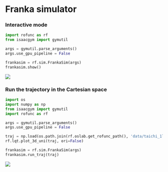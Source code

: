# Franka simulator

### Interactive mode 
```python
import rofunc as rf
from isaacgym import gymutil

args = gymutil.parse_arguments()
args.use_gpu_pipeline = False

frankasim = rf.sim.FrankaSim(args)
frankasim.show()
```

![](../../img/simulator_gif/franka_interative.gif)

### Run the trajectory in the Cartesian space

```python
import os
import numpy as np
from isaacgym import gymutil
import rofunc as rf

args = gymutil.parse_arguments()
args.use_gpu_pipeline = False

traj = np.load(os.path.join(rf.oslab.get_rofunc_path(), 'data/taichi_1l.npy'))
rf.lqt.plot_3d_uni(traj, ori=False)

frankasim = rf.sim.FrankaSim(args)
frankasim.run_traj(traj)
```

![](../../img/simulator_gif/FrankaTaichi.gif)